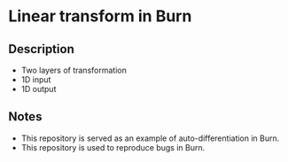 # Linear transform in Burn

## Description

* Two layers of transformation
* 1D input
* 1D output

## Notes

* This repository is served as an example of auto-differentiation in Burn.
* This repository is used to reproduce bugs in Burn.
